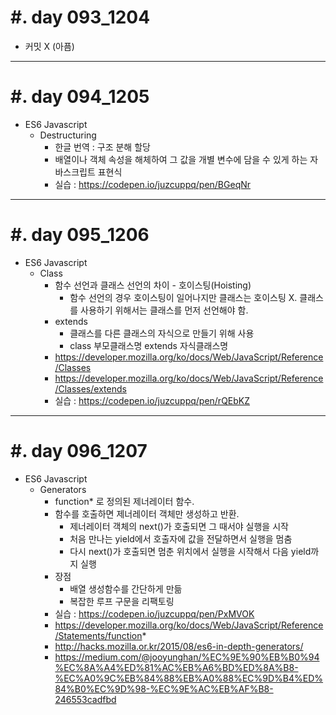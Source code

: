 #. day 093_1204
===============

* 커밋 X (아픔)

---------------------------------
#. day 094_1205
===============
* ES6 Javascript    
    * Destructuring
        * 한글 번역 : 구조 분해 할당
        * 배열이나 객체 속성을 해체하여 그 값을 개별 변수에 담을 수 있게 하는 자바스크립트 표현식
        * 실습 : https://codepen.io/juzcuppq/pen/BGeqNr

---------------------------------
#. day 095_1206
===============
* ES6 Javascript
    * Class
        * 함수 선언과 클래스 선언의 차이 - 호이스팅(Hoisting)
            * 함수 선언의 경우 호이스팅이 일어나지만 클래스는 호이스팅 X. 클래스를 사용하기 위해서는 클래스를 먼저 선언해야 함.
        * extends
            * 클래스를 다른 클래스의 자식으로 만들기 위해 사용
            * class 부모클래스명 extends 자식클래스명
        * https://developer.mozilla.org/ko/docs/Web/JavaScript/Reference/Classes
        * https://developer.mozilla.org/ko/docs/Web/JavaScript/Reference/Classes/extends
        * 실습 : https://codepen.io/juzcuppq/pen/rQEbKZ

---------------------------------
#. day 096_1207
===============
* ES6 Javascript
    * Generators
        * function* 로 정의된 제너레이터 함수.
        * 함수를 호출하면 제너레이터 객체만 생성하고 반환.
            * 제너레이터 객체의 next()가 호출되면 그 때서야 실행을 시작
            * 처음 만나는 yield에서 호출자에 값을 전달하면서 실행을 멈춤
            * 다시 next()가 호출되면 멈춘 위치에서 실행을 시작해서 다음 yield까지 실행
        * 장점
            * 배열 생성함수를 간단하게 만듦
            * 복잡한 루프 구문을 리팩토링
        * 실습 : https://codepen.io/juzcuppq/pen/PxMVOK
        * https://developer.mozilla.org/ko/docs/Web/JavaScript/Reference/Statements/function*
        * http://hacks.mozilla.or.kr/2015/08/es6-in-depth-generators/
        * https://medium.com/@jooyunghan/%EC%9E%90%EB%B0%94%EC%8A%A4%ED%81%AC%EB%A6%BD%ED%8A%B8-%EC%A0%9C%EB%84%88%EB%A0%88%EC%9D%B4%ED%84%B0%EC%9D%98-%EC%9E%AC%EB%AF%B8-246553cadfbd
